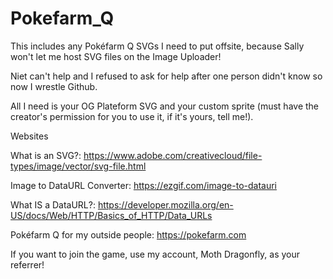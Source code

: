 # Pokefarm_Q
This includes any Pokéfarm Q SVGs I need to put offsite, because Sally won't let me host SVG files on the Image Uploader! 

Niet can't help and I refused to ask for help after one person didn't know so now I wrestle Github.

All I need is your OG Plateform SVG and your custom sprite (must have the creator's permission for you to use it, if it's yours, tell me!).

Websites

What is an SVG?: https://www.adobe.com/creativecloud/file-types/image/vector/svg-file.html

Image to DataURL Converter: https://ezgif.com/image-to-datauri

What IS a DataURL?: https://developer.mozilla.org/en-US/docs/Web/HTTP/Basics_of_HTTP/Data_URLs

Pokéfarm Q for my outside people: https://pokefarm.com

If you want to join the game, use my account, Moth Dragonfly, as your referrer!
